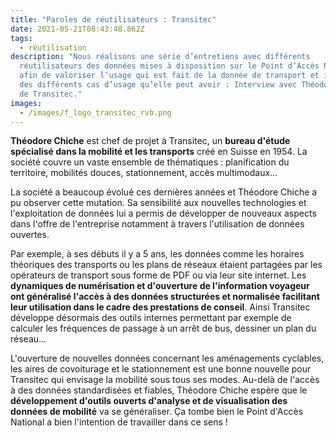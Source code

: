 ```yaml
---
title: "Paroles de réutilisateurs : Transitec"
date: 2021-05-21T08:43:48.862Z
tags:
  - réutilisation
description: "Nous réalisons une série d’entretiens avec différents
  réutilisateurs des données mises à disposition sur le Point d’Accès National,
  afin de valoriser l’usage qui est fait de la donnée de transport et illustrer
  des différents cas d’usage qu’elle peut avoir : Interview avec Théodore Chiche
  de Transitec."
images:
  - /images/f_logo_transitec_rvb.png
---
```

**Théodore Chiche** est chef de projet à Transitec, un **bureau d'étude spécialisé dans la mobilité et les transports** créé en Suisse en 1954. La société couvre un vaste ensemble de thématiques : planification du territoire, mobilités douces, stationnement, accès multimodaux... 

La société a beaucoup évolué ces dernières années et Théodore Chiche a pu observer cette mutation. Sa sensibilité aux nouvelles technologies et l'exploitation de données lui a permis de développer de nouveaux aspects dans l'offre de l'entreprise notamment à travers l'utilisation de données ouvertes. 

Par exemple, à ses débuts il y a 5 ans, les données comme les horaires théoriques des transports ou les plans de réseaux  étaient partagées par les opérateurs de transport sous forme de PDF ou via leur site internet. Les **dynamiques de numérisation et d'ouverture de l'information voyageur** **ont généralisé l'accès à des données structurées et normalisée facilitant leur utilisation dans le cadre des prestations de conseil**. Ainsi Transitec développe désormais des outils internes permettant par exemple de calculer les fréquences de passage à un arrêt de bus, dessiner un plan du réseau... 

L'ouverture de nouvelles données concernant les aménagements cyclables, les aires de covoiturage et le stationnement est une bonne nouvelle pour Transitec qui envisage la mobilité sous tous ses modes. Au-delà de l'accès à des données standardisées et fiables, Théodore Chiche espère que le **développement d'outils ouverts d'analyse et de visualisation des données de mobilité** va se généraliser. Ça tombe bien le Point d'Accès National a bien l'intention de travailler dans ce sens !